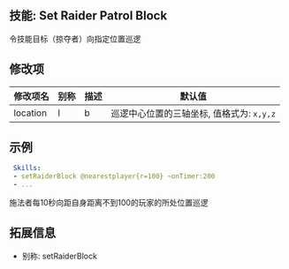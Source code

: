 技能: Set Raider Patrol Block
--------------------------

令技能目标（掠夺者）向指定位置巡逻

修改项
----------

| 修改项名 | 别称    | 描述                                                                                                    | 默认值 |
|-----------|------------|----------------------------------------------------------------------------------------------------------------|---------------|
| location | l | b | 巡逻中心位置的三轴坐标, 值格式为: `x,y,z` | |

示例
--------

```yaml
 Skills:
 - setRaiderBlock @nearestplayer{r=100} ~onTimer:200
 - ...
```
施法者每10秒向距自身距离不到100的玩家的所处位置巡逻

拓展信息
-------

- 别称: setRaiderBlock